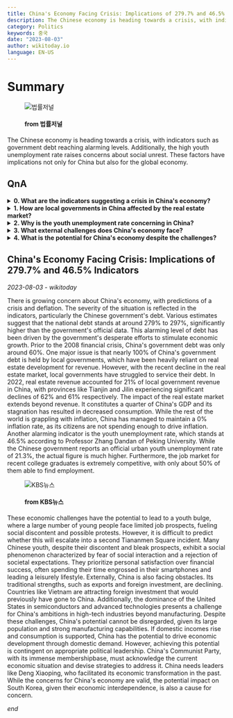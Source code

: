 ```yaml
---
title: China's Economy Facing Crisis: Implications of 279.7% and 46.5% Indicators
description: The Chinese economy is heading towards a crisis, with indicators such as government debt reaching alarming levels. Additionally, the high youth unemployment rate raises concerns about social unrest. These factors have implications not only for China but also for the global economy.
category: Politics
keywords: 중국
date: "2023-08-03"
author: wikitoday.io
language: EN-US
---
```


# Summary

<figure>
    <img src="http://www.lec.co.kr/news/thumbnail/202308/743858_78889_4346_v150.jpg" alt="법률저널" />
    <figcaption>
        <h4> from 법률저널</h4>
    </figcaption>
</figure>

The Chinese economy is heading towards a crisis, with indicators such as government debt reaching alarming levels. Additionally, the high youth unemployment rate raises concerns about social unrest. These factors have implications not only for China but also for the global economy.

## QnA


<details>
    <summary><b>0. What are the indicators suggesting a crisis in China's economy?</b></summary>
    The indicators suggesting a crisis in China's economy include the alarmingly high government debt, estimated to be around 279% to 297% of the national debt. The youth unemployment rate, which stands at 46.5%, is another worrisome indicator.
</details>

<details>
    <summary><b>1. How are local governments in China affected by the real estate market?</b></summary>
    Local governments in China have been heavily reliant on real estate development for revenue. However, with the recent decline in the real estate market, these governments have struggled to service their debt, leading to financial challenges.
</details>

<details>
    <summary><b>2. Why is the youth unemployment rate concerning in China?</b></summary>
    The youth unemployment rate in China is concerning because it stands at 46.5%, significantly higher than the government's official urban youth unemployment rate of 21.3%. This high rate of unemployment among the youth population could lead to social unrest and protests.
</details>

<details>
    <summary><b>3. What external challenges does China's economy face?</b></summary>
    China's economy is facing challenges in terms of declining exports and foreign investment. Countries like Vietnam are attracting foreign investment that would have previously gone to China. Additionally, the dominance of the United States in semiconductors and advanced technologies poses a challenge for China's ambitions in high-tech industries.
</details>

<details>
    <summary><b>4. What is the potential for China's economy despite the challenges?</b></summary>
    China, with its large population and strong manufacturing capabilities, has the potential to drive economic development through domestic demand if incomes rise and consumption is supported. However, realizing this potential requires effective political leadership that can address the current economic challenges.
</details>


## China's Economy Facing Crisis: Implications of 279.7% and 46.5% Indicators

_2023-08-03 - wikitoday_

There is growing concern about China's economy, with predictions of a crisis and deflation. The severity of the situation is reflected in the indicators, particularly the Chinese government's debt. Various estimates suggest that the national debt stands at around 279% to 297%, significantly higher than the government's official data. This alarming level of debt has been driven by the government's desperate efforts to stimulate economic growth. Prior to the 2008 financial crisis, China's government debt was only around 60%. One major issue is that nearly 100% of China's government debt is held by local governments, which have been heavily reliant on real estate development for revenue. However, with the recent decline in the real estate market, local governments have struggled to service their debt. In 2022, real estate revenue accounted for 21% of local government revenue in China, with provinces like Tianjin and Jilin experiencing significant declines of 62% and 61% respectively. The impact of the real estate market extends beyond revenue. It constitutes a quarter of China's GDP and its stagnation has resulted in decreased consumption. While the rest of the world is grappling with inflation, China has managed to maintain a 0% inflation rate, as its citizens are not spending enough to drive inflation. Another alarming indicator is the youth unemployment rate, which stands at 46.5% according to Professor Zhang Dandan of Peking University. While the Chinese government reports an official urban youth unemployment rate of 21.3%, the actual figure is much higher. Furthermore, the job market for recent college graduates is extremely competitive, with only about 50% of them able to find employment.

<figure>
    <img src="http://news.kbs.co.kr/data/news/2023/08/03/20230803_mOOJ4M.jpg" alt="KBS뉴스" />
    <figcaption>
        <h4> from KBS뉴스</h4>
    </figcaption>
</figure>

These economic challenges have the potential to lead to a youth bulge, where a large number of young people face limited job prospects, fueling social discontent and possible protests. However, it is difficult to predict whether this will escalate into a second Tiananmen Square incident. Many Chinese youth, despite their discontent and bleak prospects, exhibit a social phenomenon characterized by fear of social interaction and a rejection of societal expectations. They prioritize personal satisfaction over financial success, often spending their time engrossed in their smartphones and leading a leisurely lifestyle. Externally, China is also facing obstacles. Its traditional strengths, such as exports and foreign investment, are declining. Countries like Vietnam are attracting foreign investment that would previously have gone to China. Additionally, the dominance of the United States in semiconductors and advanced technologies presents a challenge for China's ambitions in high-tech industries beyond manufacturing. Despite these challenges, China's potential cannot be disregarded, given its large population and strong manufacturing capabilities. If domestic incomes rise and consumption is supported, China has the potential to drive economic development through domestic demand. However, achieving this potential is contingent on appropriate political leadership. China's Communist Party, with its immense membershipbase, must acknowledge the current economic situation and devise strategies to address it. China needs leaders like Deng Xiaoping, who facilitated its economic transformation in the past. While the concerns for China's economy are valid, the potential impact on South Korea, given their economic interdependence, is also a cause for concern.

_end_
